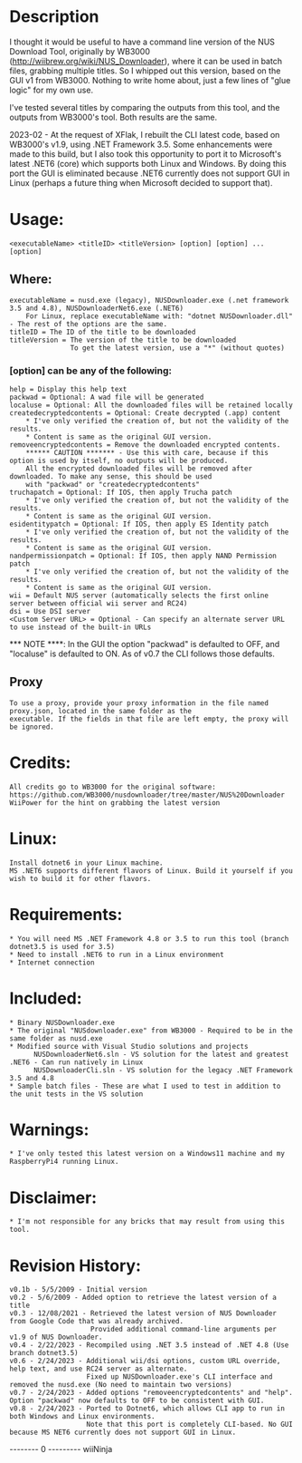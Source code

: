 # Description

I thought it would be useful to have a command line version of the NUS Download Tool, originally by 
WB3000 (http://wiibrew.org/wiki/NUS_Downloader), where it can be used in batch files, grabbing multiple titles. 
So I whipped out this version, based on the GUI v1 from WB3000. Nothing to write home about, just a few lines of
"glue logic" for my own use.

I've tested several titles by comparing the outputs from this tool, and the outputs from WB3000's tool. 
Both results are the same.

2023-02 - At the request of XFlak, I rebuilt the CLI latest code, based on WB3000's v1.9, using .NET Framework 3.5. 
   Some enhancements were made to this build, but I also took this opportunity to port it to Microsoft's latest
   .NET6 (core) which supports both Linux and Windows. By doing this port the GUI is eliminated because .NET6 currently
   does not support GUI in Linux (perhaps a future thing when Microsoft decided to support that).

# Usage: 
    <executableName> <titleID> <titleVersion> [option] [option] ... [option]

## Where: 
    executableName = nusd.exe (legacy), NUSDownloader.exe (.net framework 3.5 and 4.8), NUSDownloaderNet6.exe (.NET6)
        For Linux, replace executableName with: "dotnet NUSDownloader.dll" - The rest of the options are the same.
    titleID = The ID of the title to be downloaded
    titleVersion = The version of the title to be downloaded
                   To get the latest version, use a "*" (without quotes)
### [option] can be any of the following:
    help = Display this help text
    packwad = Optional: A wad file will be generated
    localuse = Optional: All the downloaded files will be retained locally
    createdecryptedcontents = Optional: Create decrypted (.app) content
        * I've only verified the creation of, but not the validity of the results. 
        * Content is same as the original GUI version.
    removeencryptedcontents = Remove the downloaded encrypted contents.
        ****** CAUTION ******* - Use this with care, because if this option is used by itself, no outputs will be produced.
        All the encrypted downloaded files will be removed after downloaded. To make any sense, this should be used 
        with "packwad" or "createdecryptedcontents"
    truchapatch = Optional: If IOS, then apply Trucha patch
        * I've only verified the creation of, but not the validity of the results. 
        * Content is same as the original GUI version.
    esidentitypatch = Optional: If IOS, then apply ES Identity patch
        * I've only verified the creation of, but not the validity of the results.
        * Content is same as the original GUI version.
    nandpermissionpatch = Optional: If IOS, then apply NAND Permission patch
        * I've only verified the creation of, but not the validity of the results.
        * Content is same as the original GUI version.
    wii = Default NUS server (automatically selects the first online server between official wii server and RC24)
    dsi = Use DSI server
    <Custom Server URL> = Optional - Can specify an alternate server URL to use instead of the built-in URLs

*** NOTE ****: In the GUI the option "packwad" is defaulted to OFF, and "localuse" is defaulted to ON. As of v0.7 
    the CLI follows those defaults.
## Proxy
    To use a proxy, provide your proxy information in the file named proxy.json, located in the same folder as the
    executable. If the fields in that file are left empty, the proxy will be ignored.

# Credits:
    All credits go to WB3000 for the original software: https://github.com/WB3000/nusdownloader/tree/master/NUS%20Downloader
    WiiPower for the hint on grabbing the latest version

# Linux:
    Install dotnet6 in your Linux machine.
    MS .NET6 supports different flavors of Linux. Build it yourself if you wish to build it for other flavors.

# Requirements:
    * You will need MS .NET Framework 4.8 or 3.5 to run this tool (branch dotnet3.5 is used for 3.5)
    * Need to install .NET6 to run in a Linux environment
    * Internet connection

# Included:
    * Binary NUSDownloader.exe
    * The original "NUSdownloader.exe" from WB3000 - Required to be in the same folder as nusd.exe
    * Modified source with Visual Studio solutions and projects
          NUSDownloaderNet6.sln - VS solution for the latest and greatest .NET6 - Can run natively in Linux
          NUSDownloaderCli.sln - VS solution for the legacy .NET Framework 3.5 and 4.8
    * Sample batch files - These are what I used to test in addition to the unit tests in the VS solution

# Warnings:
    * I've only tested this latest version on a Windows11 machine and my RaspberryPi4 running Linux.

# Disclaimer:
    * I'm not responsible for any bricks that may result from using this tool.

# Revision History:
    v0.1b - 5/5/2009 - Initial version
    v0.2 - 5/6/2009 - Added option to retrieve the latest version of a title
    v0.3 - 12/08/2021 - Retrieved the latest version of NUS Downloader from Google Code that was already archived.
                        Provided additional command-line arguments per v1.9 of NUS Downloader.
    v0.4 - 2/22/2023 - Recompiled using .NET 3.5 instead of .NET 4.8 (Use branch dotnet3.5)
    v0.6 - 2/24/2023 - Additional wii/dsi options, custom URL override, help text, and use RC24 server as alternate.
                       Fixed up NUSDownloader.exe's CLI interface and removed the nusd.exe (No need to maintain two versions)
    v0.7 - 2/24/2023 - Added options "removeencryptedcontents" and "help". Option "packwad" now defaults to OFF to be consistent with GUI.
    v0.8 - 2/24/2023 - Ported to Dotnet6, which allows CLI app to run in both Windows and Linux environments. 
                       Note that this port is completely CLI-based. No GUI because MS NET6 currently does not support GUI in Linux.

-------- 0 ---------
wiiNinja
